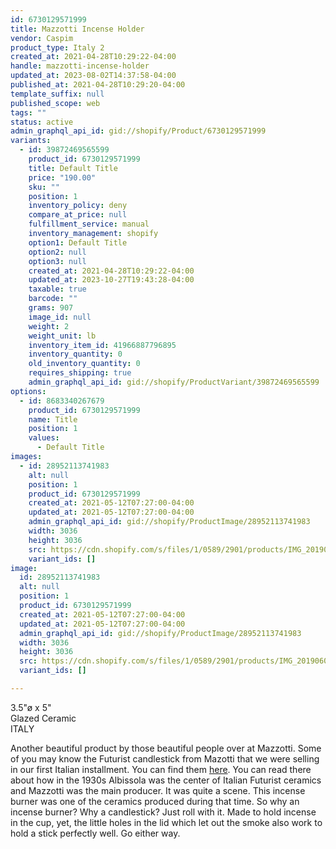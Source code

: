 ```yaml
---
id: 6730129571999
title: Mazzotti Incense Holder
vendor: Caspim
product_type: Italy 2
created_at: 2021-04-28T10:29:22-04:00
handle: mazzotti-incense-holder
updated_at: 2023-08-02T14:37:58-04:00
published_at: 2021-04-28T10:29:20-04:00
template_suffix: null
published_scope: web
tags: ""
status: active
admin_graphql_api_id: gid://shopify/Product/6730129571999
variants:
  - id: 39872469565599
    product_id: 6730129571999
    title: Default Title
    price: "190.00"
    sku: ""
    position: 1
    inventory_policy: deny
    compare_at_price: null
    fulfillment_service: manual
    inventory_management: shopify
    option1: Default Title
    option2: null
    option3: null
    created_at: 2021-04-28T10:29:22-04:00
    updated_at: 2023-10-27T19:43:28-04:00
    taxable: true
    barcode: ""
    grams: 907
    image_id: null
    weight: 2
    weight_unit: lb
    inventory_item_id: 41966887796895
    inventory_quantity: 0
    old_inventory_quantity: 0
    requires_shipping: true
    admin_graphql_api_id: gid://shopify/ProductVariant/39872469565599
options:
  - id: 8683340267679
    product_id: 6730129571999
    name: Title
    position: 1
    values:
      - Default Title
images:
  - id: 28952113741983
    alt: null
    position: 1
    product_id: 6730129571999
    created_at: 2021-05-12T07:27:00-04:00
    updated_at: 2021-05-12T07:27:00-04:00
    admin_graphql_api_id: gid://shopify/ProductImage/28952113741983
    width: 3036
    height: 3036
    src: https://cdn.shopify.com/s/files/1/0589/2901/products/IMG_20190604_194222_04dac08e-547a-49b1-a60a-95b02c28e155.jpg?v=1620818820
    variant_ids: []
image:
  id: 28952113741983
  alt: null
  position: 1
  product_id: 6730129571999
  created_at: 2021-05-12T07:27:00-04:00
  updated_at: 2021-05-12T07:27:00-04:00
  admin_graphql_api_id: gid://shopify/ProductImage/28952113741983
  width: 3036
  height: 3036
  src: https://cdn.shopify.com/s/files/1/0589/2901/products/IMG_20190604_194222_04dac08e-547a-49b1-a60a-95b02c28e155.jpg?v=1620818820
  variant_ids: []

---
```


3.5"ø x 5"  
Glazed Ceramic  
ITALY

Another beautiful product by those beautiful people over at Mazzotti. Some of you may know the Futurist candlestick from Mazotti that we were selling in our first Italian installment. You can find them [here](https://kioskkiosk.com/collections/italy/products/mazotti-futurist-candlesticks). You can read there about how in the 1930s Albissola was the center of Italian Futurist ceramics and Mazzotti was the main producer. It was quite a scene. This incense burner was one of the ceramics produced during that time. So why an incense burner? Why a candlestick? Just roll with it. Made to hold incense in the cup, yet, the little holes in the lid which let out the smoke also work to hold a stick perfectly well. Go either way.